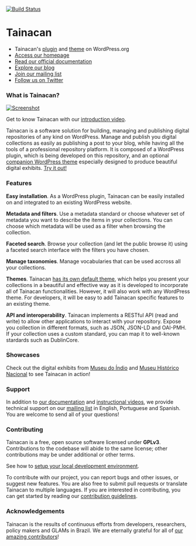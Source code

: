 [![Build Status](https://travis-ci.org/tainacan/tainacan.svg?branch=develop)](https://travis-ci.org/tainacan/tainacan) 

# Tainacan
- Tainacan's [plugin](https://wordpress.org/plugins/tainacan/) and [theme](https://wordpress.org/themes/tainacan-interface/) on WordPress.org
- [Access our homepage](http://tainacan.org)
- [Read our official documentation](https://wiki.tainacan.org/)
- [Explore our blog](http://tainacan.org/blog/)
- [Join our mailing list](https://lists.riseup.net/www/info/tainacan)
- [Follow us on Twitter](https://twitter.com/tainacan_l3p)

### What is Tainacan?


[![Screenshot](https://user-images.githubusercontent.com/29989176/54926885-f8cf5b80-4eef-11e9-870f-92b264f13dea.gif)][youtube_demo]

[youtube_demo]: https://www.youtube.com/watch?v=6q42dlcwW5g
Get to know Tainacan with our [introduction video](https://www.youtube.com/watch?v=6q42dlcwW5g).

Tainacan is a software solution for building, managing and publishing digital repositories of any kind on WordPress. Manage and publish you digital collections as easily as publishing a post to your blog, while having all the tools of a professional repository platform. It is composed of a WordPress plugin, which is being developed on this repository, and an optional [companion WordPress theme](https://github.com/tainacan/tainacan-theme) especially designed to produce beautiful digital exhibits. [Try it out!](http://demo.tainacan.org/)

### Features

**Easy installation**. As a WordPress plugin, Tainacan can be easily installed on and integrated to an existing WordPress website.

**Metadata and filters**. Use a metadata standard or choose whatever set of metadata you want to describe the items in your collections. You can choose which metadata will be used as a filter when browsing the collection.

**Faceted search**. Browse your collection (and let the public browse it) using a faceted search interface with the filters you have chosen.

**Manage taxonomies**. Manage vocabularies that can be used accross all your collections.

**Themes**. Tainacan [has its own default theme](https://wordpress.org/themes/tainacan-interface/), which helps you present your collections in a beautiful and effective way as it is developed to incorporate all of Tainacan functionalities. However, it will also work with any WordPress theme. For developers, it will be easy to add Tainacan specific features to an existing theme.

**API and interoperability**. Tainacan implements a RESTful API (read and write) to allow other applications to interact with your repository. Expose you collection in different formats, such as JSON, JSON-LD and OAI-PMH. If your collection uses a custom standard, you can map it to well-known stardards such as DublinCore.

### Showcases

Check out the digital exhibits from [Museu do Índio](http://tainacan.museudoindio.gov.br/) and [Museu Histórico Nacional](http://mhn.acervos.museus.gov.br/) to see Tainacan in action!

### Support

In addition to [our documentation](https://wiki.tainacan.org/) and [instructional videos](https://youtu.be/oEl9bWe_rWI), we provide technical support on our [mailing list](https://lists.riseup.net/www/info/tainacan) in English, Portuguese and Spanish. You are welcome to send all of your questions!

### Contributing
Tainacan is a free, open source software licensed under **GPLv3**. Contributions to the codebase will abide to the same license; other contributions may be under additional or other terms.

See how to [setup your local development environment](docs/setup-local.md).

To contribute with our project, you can report bugs and other issues, or suggest new features. You are also free to submit pull requests or translate Tainacan to multiple languages. If you are interested in contributing, you can get started by reading our [contribution guidelines](docs/CONTRIBUTING.md).

### Acknowledgements
Tainacan is the results of continuous efforts from developers, researchers, policy makers and GLAMs in Brazil. We are eternally grateful for all of [our amazing contributors](https://github.com/tainacan/tainacan/graphs/contributors)!
